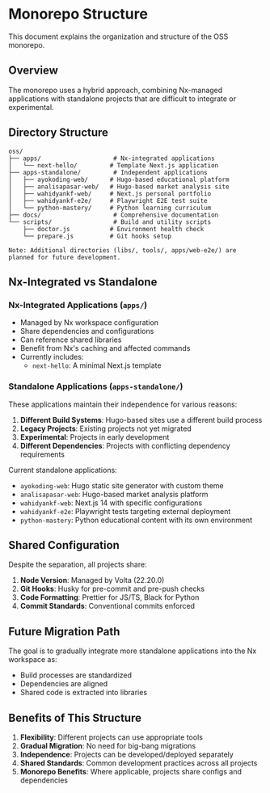 # Monorepo Structure

This document explains the organization and structure of the OSS monorepo.

## Overview

The monorepo uses a hybrid approach, combining Nx-managed applications with standalone projects that are difficult to integrate or experimental.

## Directory Structure

```
oss/
├── apps/                    # Nx-integrated applications
│   └── next-hello/         # Template Next.js application
├── apps-standalone/         # Independent applications
│   ├── ayokoding-web/      # Hugo-based educational platform
│   ├── analisapasar-web/   # Hugo-based market analysis site
│   ├── wahidyankf-web/     # Next.js personal portfolio
│   ├── wahidyankf-e2e/     # Playwright E2E test suite
│   └── python-mastery/     # Python learning curriculum
├── docs/                    # Comprehensive documentation
└── scripts/                 # Build and utility scripts
    ├── doctor.js           # Environment health check
    └── prepare.js          # Git hooks setup

Note: Additional directories (libs/, tools/, apps/web-e2e/) are planned for future development.
```

## Nx-Integrated vs Standalone

### Nx-Integrated Applications (`apps/`)

- Managed by Nx workspace configuration
- Share dependencies and configurations
- Can reference shared libraries
- Benefit from Nx's caching and affected commands
- Currently includes:
  - `next-hello`: A minimal Next.js template

### Standalone Applications (`apps-standalone/`)

These applications maintain their independence for various reasons:

1. **Different Build Systems**: Hugo-based sites use a different build process
2. **Legacy Projects**: Existing projects not yet migrated
3. **Experimental**: Projects in early development
4. **Different Dependencies**: Projects with conflicting dependency requirements

Current standalone applications:

- `ayokoding-web`: Hugo static site generator with custom theme
- `analisapasar-web`: Hugo-based market analysis platform
- `wahidyankf-web`: Next.js 14 with specific configurations
- `wahidyankf-e2e`: Playwright tests targeting external deployment
- `python-mastery`: Python educational content with its own environment

## Shared Configuration

Despite the separation, all projects share:

1. **Node Version**: Managed by Volta (22.20.0)
2. **Git Hooks**: Husky for pre-commit and pre-push checks
3. **Code Formatting**: Prettier for JS/TS, Black for Python
4. **Commit Standards**: Conventional commits enforced

## Future Migration Path

The goal is to gradually integrate more standalone applications into the Nx workspace as:

- Build processes are standardized
- Dependencies are aligned
- Shared code is extracted into libraries

## Benefits of This Structure

1. **Flexibility**: Different projects can use appropriate tools
2. **Gradual Migration**: No need for big-bang migrations
3. **Independence**: Projects can be developed/deployed separately
4. **Shared Standards**: Common development practices across all projects
5. **Monorepo Benefits**: Where applicable, projects share configs and dependencies
